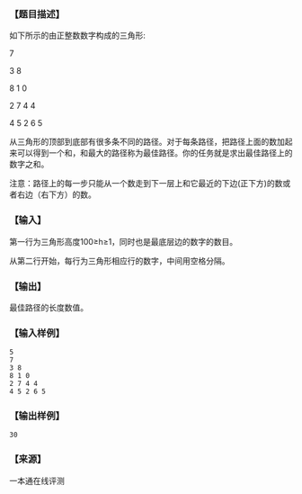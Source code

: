 ### 【题目描述】

如下所示的由正整数数字构成的三角形:

7

3 8

8 1 0

2 7 4 4

4 5 2 6 5

从三角形的顶部到底部有很多条不同的路径。对于每条路径，把路径上面的数加起来可以得到一个和，和最大的路径称为最佳路径。你的任务就是求出最佳路径上的数字之和。

注意：路径上的每一步只能从一个数走到下一层上和它最近的下边(正下方)的数或者右边（右下方）的数。

### 【输入】

第一行为三角形高度100≥h≥1，同时也是最底层边的数字的数目。

从第二行开始，每行为三角形相应行的数字，中间用空格分隔。

### 【输出】

最佳路径的长度数值。

### 【输入样例】

```
5
7
3 8
8 1 0
2 7 4 4
4 5 2 6 5
```

### 【输出样例】

```
30
```


 ### 【来源】

 一本通在线评测 